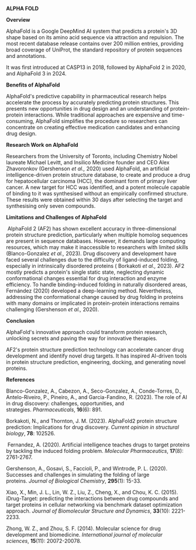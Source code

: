 **ALPHA FOLD**

**Overview** 

AlphaFold is a Google DeepMind AI system that predicts a protein's 3D shape based on its amino acid sequence via attraction and repulsion. The most recent database release contains over 200 million entries, providing broad coverage of UniProt, the standard repository of protein sequences and annotations.

It was first introduced at CASP13 in 2018, followed by AlphaFold 2 in 2020, and AlphaFold 3 in 2024. 

  

**Benefits of AlphaFold**

AlphaFold's predictive capability in pharmaceutical research helps accelerate the process by accurately predicting protein structures. This presents new opportunities in drug design and an understanding of protein-protein interactions. While traditional approaches are expensive and time-consuming, AlphaFold simplifies the procedure so researchers can concentrate on creating effective medication candidates and enhancing drug design.

  

**Research Work on AlphaFold**

Researchers from the University of Toronto, including Chemistry Nobel laureate Michael Levitt, and Insilico Medicine founder and CEO Alex Zhavoronkov \(Gershenson *et al.,* 2020\) used AlphaFold, an artificial intelligence-driven protein structure database, to create and produce a drug for hepatocellular carcinoma (HCC), the dominant form of primary liver cancer. A new target for HCC was identified, and a potent molecule capable of binding to it was synthesised without an empirically confirmed structure. These results were obtained within 30 days after selecting the target and synthesising only seven compounds.




**Limitations and Challenges of AlphaFold**

 AlphaFold 2 (AF2) has shown excellent accuracy in three-dimensional protein structure prediction, particularly when multiple homolog sequences are present in sequence databases. However, it demands large computing resources, which may make it inaccessible to researchers with limited skills \(Blanco-Gonzalez *et al.,* 2023\). Drug discovery and development have faced several challenges due to the difficulty of ligand-induced folding, especially in intrinsically disordered proteins \( Borkakoti *et al.,* 2023\). AF2 mostly predicts a protein's single static state, neglecting dynamic conformational changes essential for drug interaction and enzyme efficiency. To handle binding-induced folding in naturally disordered areas, Fernández (2020) developed a deep-learning method. Nevertheless, addressing the conformational change caused by drug folding in proteins with many domains or implicated in protein-protein interactions remains challenging \(Gershenson *et al.,* 2020\).

**Conclusion**

AlphaFold's innovative approach could transform protein research, unlocking secrets and paving the way for innovative therapies.

AF2's protein structure prediction technology can accelerate cancer drug development and identify novel drug targets. It has inspired AI-driven tools in protein structure prediction, engineering, docking, and generating novel proteins. 

  

**References**

Blanco-Gonzalez, A., Cabezon, A., Seco-Gonzalez, A., Conde-Torres, D., Antelo-Riveiro, P., Pineiro, A., and Garcia-Fandino, R. (2023). The role of AI in drug discovery: challenges, opportunities, and strategies. *Pharmaceuticals*, **16**(6): 891.

  

Borkakoti, N., and Thornton, J. M. (2023). AlphaFold2 protein structure prediction: Implications for drug discovery. *Current opinion in structural biology*, **78**: 102526.

  

 Fernandez, A. (2020). Artificial intelligence teaches drugs to target proteins by tackling the induced folding problem. *Molecular Pharmaceutics*, **17**(8): 2761-2767.

  

Gershenson, A., Gosavi, S., Faccioli, P., and Wintrode, P. L. (2020). Successes and challenges in simulating the folding of large proteins. *Journal of Biological Chemistry*, **295**(1): 15-33.

  

Xiao, X., Min, J. L., Lin, W. Z., Liu, Z., Cheng, X., and Chou, K. C. (2015). iDrug-Target: predicting the interactions between drug compounds and target proteins in cellular networking via benchmark dataset optimization approach. *Journal of Biomolecular Structure and Dynamics*, **33**(10): 2221-2233.

Zhong, W. Z., and Zhou, S. F. (2014). Molecular science for drug development and biomedicine. *International journal of molecular sciences*, **15**(11): 20072-20078.

